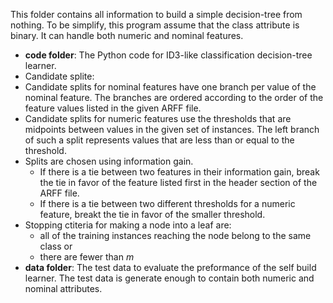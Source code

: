 This folder contains all information to build a simple decision-tree from nothing. To be simplify, this program assume that the class attribute is binary. It can handle both numeric and nominal features.

* **code folder**: The Python code for ID3-like classification decision-tree learner.
 * Candidate splite:
  * Candidate splits for nominal features have one branch per value of the nominal feature. The branches are ordered according to the order of the feature values listed in the given ARFF file.
  * Candidate splits for numeric features  use the thresholds that are midpoints between values in the given set of instances. The left branch of such a split represents values that are less than or equal to the threshold.
 * Splits are chosen using information gain. 
   * If there is a tie between two features in their information gain, break the tie in favor of the feature listed first in the header section of the ARFF file. 
   * If there is a tie between two different thresholds for a numeric feature, breakt the tie in favor of the smaller threshold.
 * Stopping ctiteria for making a node into a leaf are:
   * all of the training instances reaching the node belong to the same class or
   * there are fewer than *m*
* **data folder**: The test data to evaluate the preformance of the self build learner. The test data is generate enough to contain both numeric and nominal attributes.


